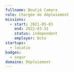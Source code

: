 ```yaml
---
fullname: Boutié Camara
role: Chargée de déploiement
missions:
  - start: 2021-05-03
    end: 2022-03-31
    status: independent
    employer: Octo
startups:
  - locatio
badges:
  - segur
domaine: Déploiement
---
```


